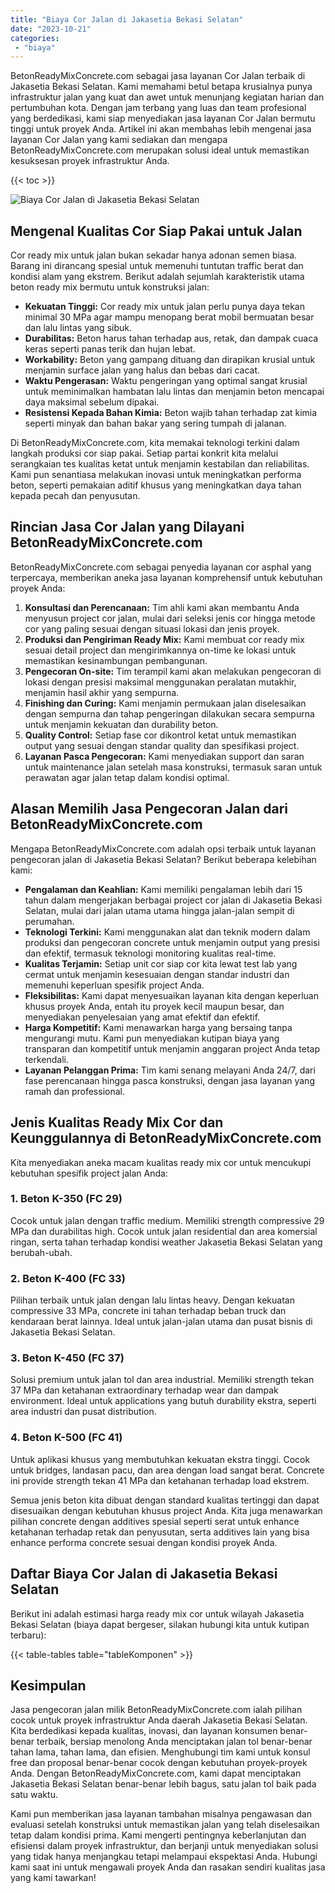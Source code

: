 ```yaml
---
title: "Biaya Cor Jalan di Jakasetia Bekasi Selatan"
date: "2023-10-21"
categories: 
 - "biaya"
---
```


BetonReadyMixConcrete.com sebagai jasa layanan Cor Jalan terbaik di Jakasetia Bekasi Selatan. Kami memahami betul betapa krusialnya punya infrastruktur jalan yang kuat dan awet untuk menunjang kegiatan harian dan pertumbuhan kota. Dengan jam terbang yang luas dan team profesional yang berdedikasi, kami siap menyediakan jasa layanan Cor Jalan bermutu tinggi untuk proyek Anda. Artikel ini akan membahas lebih mengenai jasa layanan Cor Jalan yang kami sediakan dan mengapa BetonReadyMixConcrete.com merupakan solusi ideal untuk memastikan kesuksesan proyek infrastruktur Anda.

{{< toc >}}

![Biaya Cor Jalan di Jakasetia Bekasi Selatan](https://betoncor8.github.io/cor/harga-beton-readymix-concrete%20(8).png)

## Mengenal Kualitas Cor Siap Pakai untuk Jalan

Cor ready mix untuk jalan bukan sekadar hanya adonan semen biasa. Barang ini dirancang spesial untuk memenuhi tuntutan traffic berat dan kondisi alam yang ekstrem. Berikut adalah sejumlah karakteristik utama beton ready mix bermutu untuk konstruksi jalan:

- **Kekuatan Tinggi:** Cor ready mix untuk jalan perlu punya daya tekan minimal 30 MPa agar mampu menopang berat mobil bermuatan besar dan lalu lintas yang sibuk.
- **Durabilitas:** Beton harus tahan terhadap aus, retak, dan dampak cuaca keras seperti panas terik dan hujan lebat.
- **Workability:** Beton yang gampang dituang dan dirapikan krusial untuk menjamin surface jalan yang halus dan bebas dari cacat.
- **Waktu Pengerasan:** Waktu pengeringan yang optimal sangat krusial untuk meminimalkan hambatan lalu lintas dan menjamin beton mencapai daya maksimal sebelum dipakai.
- **Resistensi Kepada Bahan Kimia:** Beton wajib tahan terhadap zat kimia seperti minyak dan bahan bakar yang sering tumpah di jalanan.

Di BetonReadyMixConcrete.com, kita memakai teknologi terkini dalam langkah produksi cor siap pakai. Setiap partai konkrit kita melalui serangkaian tes kualitas ketat untuk menjamin kestabilan dan reliabilitas. Kami pun senantiasa melakukan inovasi untuk meningkatkan performa beton, seperti pemakaian aditif khusus yang meningkatkan daya tahan kepada pecah dan penyusutan.

## Rincian Jasa Cor Jalan yang Dilayani BetonReadyMixConcrete.com

BetonReadyMixConcrete.com sebagai penyedia layanan cor asphal yang terpercaya, memberikan aneka jasa layanan komprehensif untuk kebutuhan proyek Anda:

1. **Konsultasi dan Perencanaan:** Tim ahli kami akan membantu Anda menyusun project cor jalan, mulai dari seleksi jenis cor hingga metode cor yang paling sesuai dengan situasi lokasi dan jenis proyek.
2. **Produksi dan Pengiriman Ready Mix:** Kami membuat cor ready mix sesuai detail project dan mengirimkannya on-time ke lokasi untuk memastikan kesinambungan pembangunan.
3. **Pengecoran On-site:** Tim terampil kami akan melakukan pengecoran di lokasi dengan presisi maksimal menggunakan peralatan mutakhir, menjamin hasil akhir yang sempurna.
4. **Finishing dan Curing:** Kami menjamin permukaan jalan diselesaikan dengan sempurna dan tahap pengeringan dilakukan secara sempurna untuk menjamin kekuatan dan durability beton.
5. **Quality Control:** Setiap fase cor dikontrol ketat untuk memastikan output yang sesuai dengan standar quality dan spesifikasi project.
6. **Layanan Pasca Pengecoran:** Kami menyediakan support dan saran untuk maintenance jalan setelah masa konstruksi, termasuk saran untuk perawatan agar jalan tetap dalam kondisi optimal.

## Alasan Memilih Jasa Pengecoran Jalan dari BetonReadyMixConcrete.com

Mengapa BetonReadyMixConcrete.com adalah opsi terbaik untuk layanan pengecoran jalan di Jakasetia Bekasi Selatan? Berikut beberapa kelebihan kami:

- **Pengalaman dan Keahlian:** Kami memiliki pengalaman lebih dari 15 tahun dalam mengerjakan berbagai project cor jalan di Jakasetia Bekasi Selatan, mulai dari jalan utama utama hingga jalan-jalan sempit di perumahan.
- **Teknologi Terkini:** Kami menggunakan alat dan teknik modern dalam produksi dan pengecoran concrete untuk menjamin output yang presisi dan efektif, termasuk teknologi monitoring kualitas real-time.
- **Kualitas Terjamin:** Setiap unit cor siap cor kita lewat test lab yang cermat untuk menjamin kesesuaian dengan standar industri dan memenuhi keperluan spesifik project Anda.
- **Fleksibilitas:** Kami dapat menyesuaikan layanan kita dengan keperluan khusus proyek Anda, entah itu proyek kecil maupun besar, dan menyediakan penyelesaian yang amat efektif dan efektif.
- **Harga Kompetitif:** Kami menawarkan harga yang bersaing tanpa mengurangi mutu. Kami pun menyediakan kutipan biaya yang transparan dan kompetitif untuk menjamin anggaran project Anda tetap terkendali.
- **Layanan Pelanggan Prima:** Tim kami senang melayani Anda 24/7, dari fase perencanaan hingga pasca konstruksi, dengan jasa layanan yang ramah dan professional.

## Jenis Kualitas Ready Mix Cor dan Keunggulannya di BetonReadyMixConcrete.com

Kita menyediakan aneka macam kualitas ready mix cor untuk mencukupi kebutuhan spesifik project jalan Anda:

### 1\. Beton K-350 (FC 29)

Cocok untuk jalan dengan traffic medium. Memiliki strength compressive 29 MPa dan durabilitas high. Cocok untuk jalan residential dan area komersial ringan, serta tahan terhadap kondisi weather Jakasetia Bekasi Selatan yang berubah-ubah.

### 2\. Beton K-400 (FC 33)

Pilihan terbaik untuk jalan dengan lalu lintas heavy. Dengan kekuatan compressive 33 MPa, concrete ini tahan terhadap beban truck dan kendaraan berat lainnya. Ideal untuk jalan-jalan utama dan pusat bisnis di Jakasetia Bekasi Selatan.

### 3\. Beton K-450 (FC 37)

Solusi premium untuk jalan tol dan area industrial. Memiliki strength tekan 37 MPa dan ketahanan extraordinary terhadap wear dan dampak environment. Ideal untuk applications yang butuh durability ekstra, seperti area industri dan pusat distribution.

### 4\. Beton K-500 (FC 41)

Untuk aplikasi khusus yang membutuhkan kekuatan ekstra tinggi. Cocok untuk bridges, landasan pacu, dan area dengan load sangat berat. Concrete ini provide strength tekan 41 MPa dan ketahanan terhadap load ekstrem.

Semua jenis beton kita dibuat dengan standard kualitas tertinggi dan dapat disesuaikan dengan kebutuhan khusus project Anda. Kita juga menawarkan pilihan concrete dengan additives spesial seperti serat untuk enhance ketahanan terhadap retak dan penyusutan, serta additives lain yang bisa enhance performa concrete sesuai dengan kondisi proyek Anda.

## Daftar Biaya Cor Jalan di Jakasetia Bekasi Selatan

Berikut ini adalah estimasi harga ready mix cor untuk wilayah Jakasetia Bekasi Selatan (biaya dapat bergeser, silakan hubungi kita untuk kutipan terbaru):

{{< table-tables table="tableKomponen" >}}

## Kesimpulan

Jasa pengecoran jalan milik BetonReadyMixConcrete.com ialah pilihan cocok untuk proyek infrastruktur Anda daerah Jakasetia Bekasi Selatan. Kita berdedikasi kepada kualitas, inovasi, dan layanan konsumen benar-benar terbaik, bersiap menolong Anda menciptakan jalan tol benar-benar tahan lama, tahan lama, dan efisien. Menghubungi tim kami untuk konsul free dan proposal benar-benar cocok dengan kebutuhan proyek-proyek Anda. Dengan BetonReadyMixConcrete.com, kami dapat menciptakan Jakasetia Bekasi Selatan benar-benar lebih bagus, satu jalan tol baik pada satu waktu.

Kami pun memberikan jasa layanan tambahan misalnya pengawasan dan evaluasi setelah konstruksi untuk memastikan jalan yang telah diselesaikan tetap dalam kondisi prima. Kami mengerti pentingnya keberlanjutan dan efisiensi dalam proyek infrastruktur, dan berjanji untuk menyediakan solusi yang tidak hanya menjangkau tetapi melampaui ekspektasi Anda. Hubungi kami saat ini untuk mengawali proyek Anda dan rasakan sendiri kualitas jasa yang kami tawarkan!
